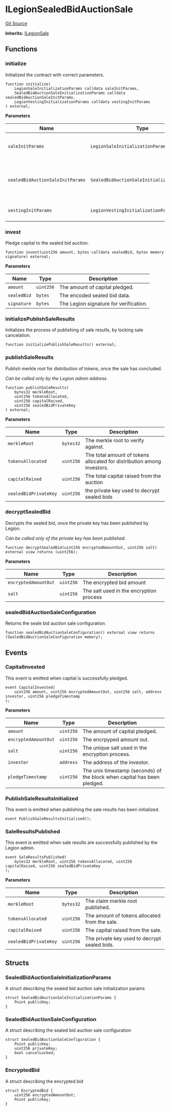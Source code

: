 # ILegionSealedBidAuctionSale
[Git Source](https://github.com/Legion-Team/evm-contracts/blob/9d232ccfd9d55ef7fb8933835be077c1145ee4d5/src/interfaces/ILegionSealedBidAuctionSale.sol)

**Inherits:**
[ILegionSale](/src/interfaces/ILegionSale.sol/interface.ILegionSale.md)


## Functions
### initialize

Initialized the contract with correct parameters.


```solidity
function initialize(
    LegionSaleInitializationParams calldata saleInitParams,
    SealedBidAuctionSaleInitializationParams calldata sealedBidAuctionSaleInitParams,
    LegionVestingInitializationParams calldata vestingInitParams
) external;
```
**Parameters**

|Name|Type|Description|
|----|----|-----------|
|`saleInitParams`|`LegionSaleInitializationParams`|The Legion sale initialization parameters.|
|`sealedBidAuctionSaleInitParams`|`SealedBidAuctionSaleInitializationParams`|The sealed bid auction sale specific initialization parameters.|
|`vestingInitParams`|`LegionVestingInitializationParams`|The vesting initialization parameters.|


### invest

Pledge capital to the sealed bid auction.


```solidity
function invest(uint256 amount, bytes calldata sealedBid, bytes memory signature) external;
```
**Parameters**

|Name|Type|Description|
|----|----|-----------|
|`amount`|`uint256`|The amount of capital pledged.|
|`sealedBid`|`bytes`|The encoded sealed bid data.|
|`signature`|`bytes`|The Legion signature for verification.|


### initializePublishSaleResults

Initializes the process of publishing of sale results, by locking sale cancelation.


```solidity
function initializePublishSaleResults() external;
```

### publishSaleResults

Publish merkle root for distribution of tokens, once the sale has concluded.

*Can be called only by the Legion admin address.*


```solidity
function publishSaleResults(
    bytes32 merkleRoot,
    uint256 tokensAllocated,
    uint256 capitalRaised,
    uint256 sealedBidPrivateKey
) external;
```
**Parameters**

|Name|Type|Description|
|----|----|-----------|
|`merkleRoot`|`bytes32`|The merkle root to verify against.|
|`tokensAllocated`|`uint256`|The total amount of tokens allocated for distribution among investors.|
|`capitalRaised`|`uint256`|The total capital raised from the auction|
|`sealedBidPrivateKey`|`uint256`|the private key used to decrypt sealed bids|


### decryptSealedBid

Decrypts the sealed bid, once the private key has been published by Legion.

*Can be called only of the private key has been published.*


```solidity
function decryptSealedBid(uint256 encryptedAmountOut, uint256 salt) external view returns (uint256);
```
**Parameters**

|Name|Type|Description|
|----|----|-----------|
|`encryptedAmountOut`|`uint256`|The encrypted bid amount|
|`salt`|`uint256`|The salt used in the encryption process|


### sealedBidAuctionSaleConfiguration

Returns the seale bid auction sale configuration.


```solidity
function sealedBidAuctionSaleConfiguration() external view returns (SealedBidAuctionSaleConfiguration memory);
```

## Events
### CapitalInvested
This event is emitted when capital is successfully pledged.


```solidity
event CapitalInvested(
    uint256 amount, uint256 encryptedAmountOut, uint256 salt, address investor, uint256 pledgeTimestamp
);
```

**Parameters**

|Name|Type|Description|
|----|----|-----------|
|`amount`|`uint256`|The amount of capital pledged.|
|`encryptedAmountOut`|`uint256`|The encrpyped amount out.|
|`salt`|`uint256`|The unique salt used in the encryption process.|
|`investor`|`address`|The address of the investor.|
|`pledgeTimestamp`|`uint256`|The unix timestamp (seconds) of the block when capital has been pledged.|

### PublishSaleResultsInitialized
This event is emitted when publishing the sale results has been initialized.


```solidity
event PublishSaleResultsInitialized();
```

### SaleResultsPublished
This event is emitted when sale results are successfully published by the Legion admin.


```solidity
event SaleResultsPublished(
    bytes32 merkleRoot, uint256 tokensAllocated, uint256 capitalRaised, uint256 sealedBidPrivateKey
);
```

**Parameters**

|Name|Type|Description|
|----|----|-----------|
|`merkleRoot`|`bytes32`|The claim merkle root published.|
|`tokensAllocated`|`uint256`|The amount of tokens allocated from the sale.|
|`capitalRaised`|`uint256`|The capital raised from the sale.|
|`sealedBidPrivateKey`|`uint256`|The private key used to decrypt sealed bids.|

## Structs
### SealedBidAuctionSaleInitializationParams
A struct describing the sealed bid auction sale initialization params


```solidity
struct SealedBidAuctionSaleInitializationParams {
    Point publicKey;
}
```

### SealedBidAuctionSaleConfiguration
A struct describing the sealed bid auction sale configuration


```solidity
struct SealedBidAuctionSaleConfiguration {
    Point publicKey;
    uint256 privateKey;
    bool cancelLocked;
}
```

### EncryptedBid
A struct describing the encrypted bid


```solidity
struct EncryptedBid {
    uint256 encryptedAmountOut;
    Point publicKey;
}
```

